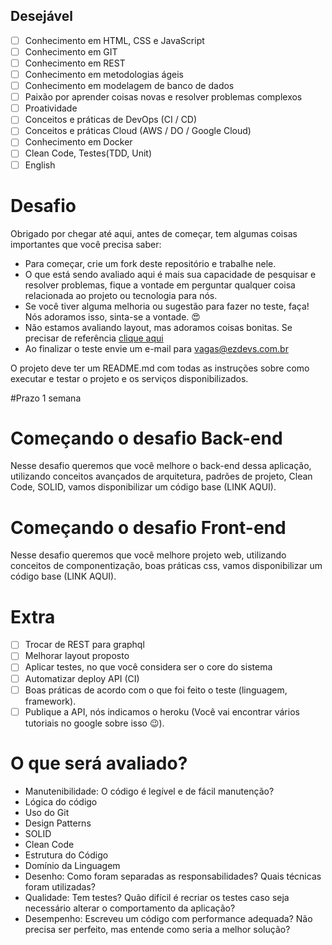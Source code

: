 ## Desejável
- [ ] Conhecimento em HTML, CSS e JavaScript
- [ ] Conhecimento em GIT
- [ ] Conhecimento em REST
- [ ] Conhecimento em metodologias ágeis
- [ ] Conhecimento em modelagem de banco de dados
- [ ] Paixão por aprender coisas novas e resolver problemas complexos
- [ ] Proatividade
- [ ] Conceitos e práticas de DevOps (CI / CD)
- [ ] Conceitos e práticas Cloud (AWS / DO / Google Cloud)
- [ ] Conhecimento em Docker
- [ ] Clean Code, Testes(TDD, Unit)
- [ ] English

# Desafio

Obrigado por chegar até aqui, antes de começar, tem algumas coisas importantes que você precisa saber:
- Para começar, crie um fork deste repositório e trabalhe nele.
- O que está sendo avaliado aqui é mais sua capacidade de pesquisar e resolver problemas, 
fique a vontade em perguntar qualquer coisa relacionada ao projeto ou tecnologia para nós.
- Se você tiver alguma melhoria ou sugestão para fazer no teste, faça! Nós adoramos isso, sinta-se a vontade. 😍
- Não estamos avaliando layout, mas adoramos coisas bonitas. Se precisar de referência [clique aqui](http://www.uplabs.com/)
- Ao finalizar o teste envie um e-mail para vagas@ezdevs.com.br

O projeto deve ter um README.md com todas as instruções sobre como executar e testar o projeto e os serviços disponibilizados.

#Prazo 1 semana

# Começando o desafio Back-end
Nesse desafio queremos que você melhore o back-end dessa aplicação, utilizando conceitos avançados de arquitetura, padrões de projeto, Clean Code, SOLID, vamos disponibilizar um código base (LINK AQUI).

# Começando o desafio Front-end
Nesse desafio queremos que você melhore projeto web, utilizando conceitos de componentização, boas práticas css, vamos disponibilizar um código base (LINK AQUI).

# Extra
- [ ] Trocar de REST para graphql
- [ ] Melhorar layout proposto
- [ ] Aplicar testes, no que você considera ser o core do sistema
- [ ] Automatizar deploy API (CI)
- [ ] Boas práticas de acordo com o que foi feito o teste (linguagem, framework).
- [ ] Publique a API, nós indicamos o heroku (Você vai encontrar vários tutoriais no google sobre isso 😉).

# O que será avaliado?
 - Manutenibilidade: O código é legível e de fácil manutenção?
 - Lógica do código
 - Uso do Git
 - Design Patterns
 - SOLID
 - Clean Code
 - Estrutura do Código
 - Domínio da Linguagem
 - Desenho: Como foram separadas as responsabilidades? Quais técnicas foram utilizadas?
 - Qualidade: Tem testes? Quão difícil é recriar os testes caso seja necessário alterar o comportamento da aplicação?
 - Desempenho: Escreveu um código com performance adequada? Não precisa ser perfeito, mas entende como seria a melhor solução?
